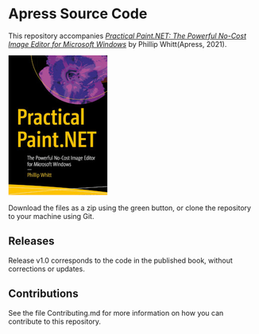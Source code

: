 # Apress Source Code

This repository accompanies [*Practical Paint.NET: The Powerful No-Cost Image Editor for Microsoft Windows*](https://www.apress.com/9781484272824) by Phillip Whitt(Apress, 2021).

[comment]: #cover
![Cover image](9781484272824.jpg)

Download the files as a zip using the green button, or clone the repository to your machine using Git.

## Releases

Release v1.0 corresponds to the code in the published book, without corrections or updates.

## Contributions

See the file Contributing.md for more information on how you can contribute to this repository.